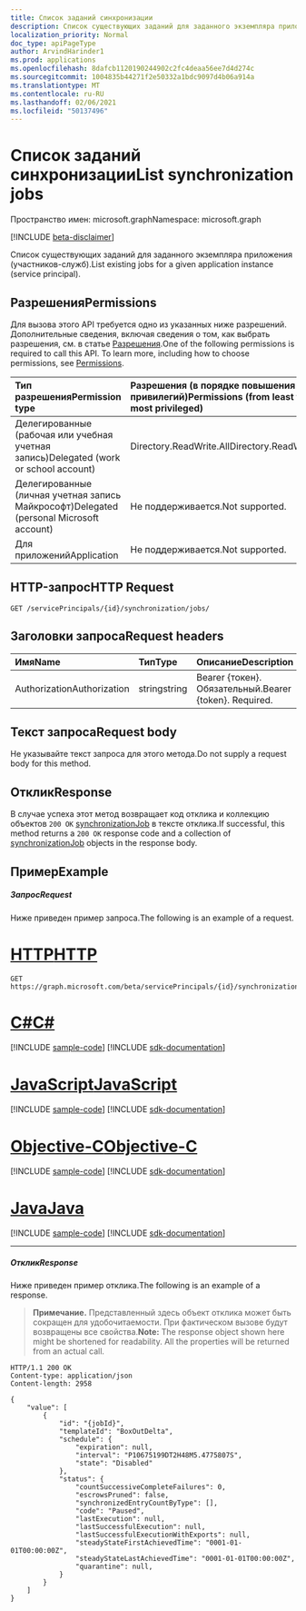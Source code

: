 ```yaml
---
title: Список заданий синхронизации
description: Список существующих заданий для заданного экземпляра приложения (участников-служб).
localization_priority: Normal
doc_type: apiPageType
author: ArvindHarinder1
ms.prod: applications
ms.openlocfilehash: 8dafcb1120190244902c2fc4deaa56ee7d4d274c
ms.sourcegitcommit: 1004835b44271f2e50332a1bdc9097d4b06a914a
ms.translationtype: MT
ms.contentlocale: ru-RU
ms.lasthandoff: 02/06/2021
ms.locfileid: "50137496"
---
```

# <a name="list-synchronization-jobs"></a><span data-ttu-id="8c7a1-103">Список заданий синхронизации</span><span class="sxs-lookup"><span data-stu-id="8c7a1-103">List synchronization jobs</span></span>

<span data-ttu-id="8c7a1-104">Пространство имен: microsoft.graph</span><span class="sxs-lookup"><span data-stu-id="8c7a1-104">Namespace: microsoft.graph</span></span>

[!INCLUDE [beta-disclaimer](../../includes/beta-disclaimer.md)]

<span data-ttu-id="8c7a1-105">Список существующих заданий для заданного экземпляра приложения (участников-служб).</span><span class="sxs-lookup"><span data-stu-id="8c7a1-105">List existing jobs for a given application instance (service principal).</span></span>

## <a name="permissions"></a><span data-ttu-id="8c7a1-106">Разрешения</span><span class="sxs-lookup"><span data-stu-id="8c7a1-106">Permissions</span></span>
<span data-ttu-id="8c7a1-p101">Для вызова этого API требуется одно из указанных ниже разрешений. Дополнительные сведения, включая сведения о том, как выбрать разрешения, см. в статье [Разрешения](/graph/permissions-reference).</span><span class="sxs-lookup"><span data-stu-id="8c7a1-p101">One of the following permissions is required to call this API. To learn more, including how to choose permissions, see [Permissions](/graph/permissions-reference).</span></span>

|<span data-ttu-id="8c7a1-109">Тип разрешения</span><span class="sxs-lookup"><span data-stu-id="8c7a1-109">Permission type</span></span>                        | <span data-ttu-id="8c7a1-110">Разрешения (в порядке повышения привилегий)</span><span class="sxs-lookup"><span data-stu-id="8c7a1-110">Permissions (from least to most privileged)</span></span>              |
|:--------------------------------------|:---------------------------------------------------------|
|<span data-ttu-id="8c7a1-111">Делегированные (рабочая или учебная учетная запись)</span><span class="sxs-lookup"><span data-stu-id="8c7a1-111">Delegated (work or school account)</span></span>     |<span data-ttu-id="8c7a1-112">Directory.ReadWrite.All</span><span class="sxs-lookup"><span data-stu-id="8c7a1-112">Directory.ReadWrite.All</span></span>  |
|<span data-ttu-id="8c7a1-113">Делегированные (личная учетная запись Майкрософт)</span><span class="sxs-lookup"><span data-stu-id="8c7a1-113">Delegated (personal Microsoft account)</span></span> |<span data-ttu-id="8c7a1-114">Не поддерживается.</span><span class="sxs-lookup"><span data-stu-id="8c7a1-114">Not supported.</span></span> |
|<span data-ttu-id="8c7a1-115">Для приложений</span><span class="sxs-lookup"><span data-stu-id="8c7a1-115">Application</span></span>                            |<span data-ttu-id="8c7a1-116">Не поддерживается.</span><span class="sxs-lookup"><span data-stu-id="8c7a1-116">Not supported.</span></span> | 

## <a name="http-request"></a><span data-ttu-id="8c7a1-117">HTTP-запрос</span><span class="sxs-lookup"><span data-stu-id="8c7a1-117">HTTP Request</span></span>
<!-- { "blockType": "ignored" } -->
```http
GET /servicePrincipals/{id}/synchronization/jobs/
```

## <a name="request-headers"></a><span data-ttu-id="8c7a1-118">Заголовки запроса</span><span class="sxs-lookup"><span data-stu-id="8c7a1-118">Request headers</span></span>

| <span data-ttu-id="8c7a1-119">Имя</span><span class="sxs-lookup"><span data-stu-id="8c7a1-119">Name</span></span>           | <span data-ttu-id="8c7a1-120">Тип</span><span class="sxs-lookup"><span data-stu-id="8c7a1-120">Type</span></span>    | <span data-ttu-id="8c7a1-121">Описание</span><span class="sxs-lookup"><span data-stu-id="8c7a1-121">Description</span></span>|
|:---------------|:--------|:-----------|
| <span data-ttu-id="8c7a1-122">Authorization</span><span class="sxs-lookup"><span data-stu-id="8c7a1-122">Authorization</span></span>  | <span data-ttu-id="8c7a1-123">string</span><span class="sxs-lookup"><span data-stu-id="8c7a1-123">string</span></span>  | <span data-ttu-id="8c7a1-p102">Bearer {токен}. Обязательный.</span><span class="sxs-lookup"><span data-stu-id="8c7a1-p102">Bearer {token}. Required.</span></span> |

## <a name="request-body"></a><span data-ttu-id="8c7a1-126">Текст запроса</span><span class="sxs-lookup"><span data-stu-id="8c7a1-126">Request body</span></span>

<span data-ttu-id="8c7a1-127">Не указывайте текст запроса для этого метода.</span><span class="sxs-lookup"><span data-stu-id="8c7a1-127">Do not supply a request body for this method.</span></span>

## <a name="response"></a><span data-ttu-id="8c7a1-128">Отклик</span><span class="sxs-lookup"><span data-stu-id="8c7a1-128">Response</span></span>

<span data-ttu-id="8c7a1-129">В случае успеха этот метод возвращает код отклика и коллекцию объектов `200 OK` [synchronizationJob](../resources/synchronization-synchronizationjob.md) в тексте отклика.</span><span class="sxs-lookup"><span data-stu-id="8c7a1-129">If successful, this method returns a `200 OK` response code and a collection of [synchronizationJob](../resources/synchronization-synchronizationjob.md) objects in the response body.</span></span>

## <a name="example"></a><span data-ttu-id="8c7a1-130">Пример</span><span class="sxs-lookup"><span data-stu-id="8c7a1-130">Example</span></span>

##### <a name="request"></a><span data-ttu-id="8c7a1-131">Запрос</span><span class="sxs-lookup"><span data-stu-id="8c7a1-131">Request</span></span>
<span data-ttu-id="8c7a1-132">Ниже приведен пример запроса.</span><span class="sxs-lookup"><span data-stu-id="8c7a1-132">The following is an example of a request.</span></span>

# <a name="http"></a>[<span data-ttu-id="8c7a1-133">HTTP</span><span class="sxs-lookup"><span data-stu-id="8c7a1-133">HTTP</span></span>](#tab/http)
<!-- {
  "blockType": "request",
  "name": "get_jobs"
}-->
```msgraph-interactive
GET https://graph.microsoft.com/beta/servicePrincipals/{id}/synchronization/jobs/
```
# <a name="c"></a>[<span data-ttu-id="8c7a1-134">C#</span><span class="sxs-lookup"><span data-stu-id="8c7a1-134">C#</span></span>](#tab/csharp)
[!INCLUDE [sample-code](../includes/snippets/csharp/get-jobs-csharp-snippets.md)]
[!INCLUDE [sdk-documentation](../includes/snippets/snippets-sdk-documentation-link.md)]

# <a name="javascript"></a>[<span data-ttu-id="8c7a1-135">JavaScript</span><span class="sxs-lookup"><span data-stu-id="8c7a1-135">JavaScript</span></span>](#tab/javascript)
[!INCLUDE [sample-code](../includes/snippets/javascript/get-jobs-javascript-snippets.md)]
[!INCLUDE [sdk-documentation](../includes/snippets/snippets-sdk-documentation-link.md)]

# <a name="objective-c"></a>[<span data-ttu-id="8c7a1-136">Objective-C</span><span class="sxs-lookup"><span data-stu-id="8c7a1-136">Objective-C</span></span>](#tab/objc)
[!INCLUDE [sample-code](../includes/snippets/objc/get-jobs-objc-snippets.md)]
[!INCLUDE [sdk-documentation](../includes/snippets/snippets-sdk-documentation-link.md)]

# <a name="java"></a>[<span data-ttu-id="8c7a1-137">Java</span><span class="sxs-lookup"><span data-stu-id="8c7a1-137">Java</span></span>](#tab/java)
[!INCLUDE [sample-code](../includes/snippets/java/get-jobs-java-snippets.md)]
[!INCLUDE [sdk-documentation](../includes/snippets/snippets-sdk-documentation-link.md)]

---


##### <a name="response"></a><span data-ttu-id="8c7a1-138">Отклик</span><span class="sxs-lookup"><span data-stu-id="8c7a1-138">Response</span></span>
<span data-ttu-id="8c7a1-139">Ниже приведен пример отклика.</span><span class="sxs-lookup"><span data-stu-id="8c7a1-139">The following is an example of a response.</span></span> 

><span data-ttu-id="8c7a1-p103">**Примечание.** Представленный здесь объект отклика может быть сокращен для удобочитаемости. При фактическом вызове будут возвращены все свойства.</span><span class="sxs-lookup"><span data-stu-id="8c7a1-p103">**Note:** The response object shown here might be shortened for readability. All the properties will be returned from an actual call.</span></span>

<!-- {
  "blockType": "response",
  "truncated": true,
  "@odata.type": "microsoft.graph.synchronizationJob",
  "isCollection": true
} -->
```http
HTTP/1.1 200 OK
Content-type: application/json
Content-length: 2958

{
    "value": [
        {
            "id": "{jobId}",
            "templateId": "BoxOutDelta",
            "schedule": {
                "expiration": null,
                "interval": "P10675199DT2H48M5.4775807S",
                "state": "Disabled"
            },
            "status": {
                "countSuccessiveCompleteFailures": 0,
                "escrowsPruned": false,
                "synchronizedEntryCountByType": [],
                "code": "Paused",
                "lastExecution": null,
                "lastSuccessfulExecution": null,
                "lastSuccessfulExecutionWithExports": null,
                "steadyStateFirstAchievedTime": "0001-01-01T00:00:00Z",
                "steadyStateLastAchievedTime": "0001-01-01T00:00:00Z",
                "quarantine": null,
            }
        }
    ]
}
```

<!-- uuid: 8fcb5dbc-d5aa-4681-8e31-b001d5168d79
2015-10-25 14:57:30 UTC -->
<!--
{
  "type": "#page.annotation",
  "description": "List jobs",
  "keywords": "",
  "section": "documentation",
  "tocPath": "",
  "suppressions": [
  ]
}
-->



